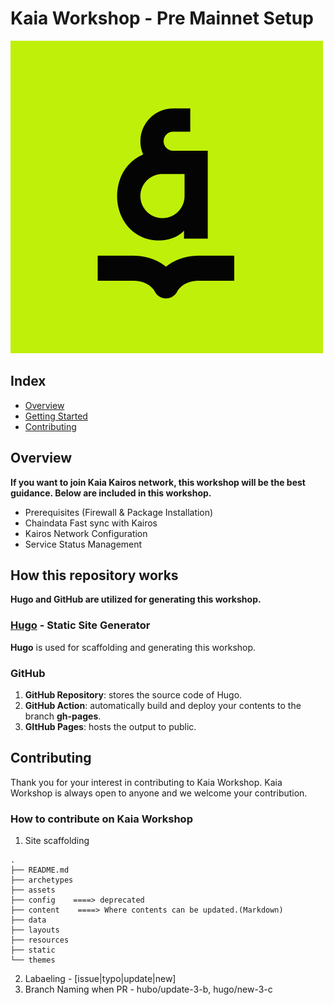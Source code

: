 # Kaia Workshop - Pre Mainnet Setup

<img src="./static/images/Kaia-docs.png">
<!-- ![Kaia Docs](/images/Kaia-docs.png) -->

## Index
  - [Overview](#overview) 
  - [Getting Started](#getting-started)
  - [Contributing](#contributing)
<!--  Other options to write Readme
  - [Deployment](#deployment)
  - [Used or Referenced Projects](Used-or-Referenced-Projects)
-->

## Overview
<!-- Write Overview about this project -->
**If you want to join Kaia Kairos network, this workshop will be the best guidance. Below are included in this workshop.**
- Prerequisites (Firewall & Package Installation)
- Chaindata Fast sync with Kairos
- Kairos Network Configuration
- Service Status Management

## How this repository works
**Hugo and GitHub are utilized for generating this workshop.**
### [Hugo](https://gohugo.io/about/) - Static Site Generator
**Hugo** is used for scaffolding and generating this workshop.
### GitHub
1. **GitHub Repository**: stores the source code of Hugo.
2. **GitHub Action**: automatically build and deploy your contents to the branch **gh-pages**.
3. **GItHub Pages**: hosts the output to public.

## Contributing
<!-- Write the way to contribute -->
Thank you for your interest in contributing to Kaia Workshop. Kaia Workshop is always open to anyone and we welcome your contribution. 
### How to contribute on Kaia Workshop
1. Site scaffolding
```
.
├── README.md
├── archetypes
├── assets
├── config    ====> deprecated
├── content    ====> Where contents can be updated.(Markdown)
├── data
├── layouts
├── resources
├── static
└── themes
```
2. Labaeling - [issue|typo|update|new]
3. Branch Naming when PR - hubo/update-3-b, hugo/new-3-c 
